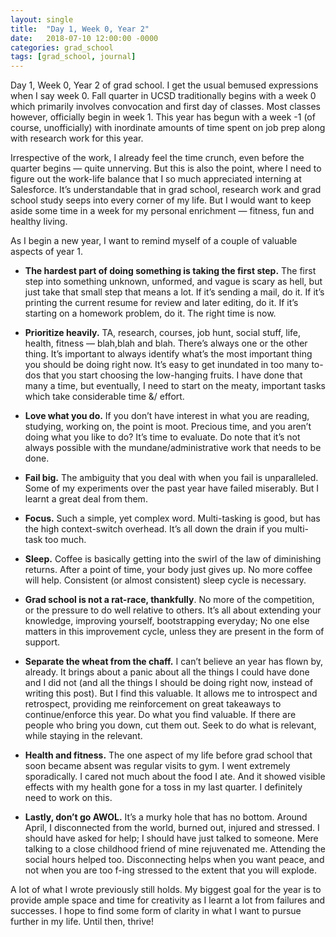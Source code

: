 ```yaml
---
layout: single
title:  "Day 1, Week 0, Year 2"
date:   2018-07-10 12:00:00 -0000
categories: grad_school
tags: [grad_school, journal]
---
```

Day 1, Week 0, Year 2 of grad school. I get the usual bemused expressions when I say week 0. Fall quarter in UCSD traditionally begins with a week 0 which primarily involves convocation and first day of classes. Most classes however, officially begin in week 1. This year has begun with a week -1 (of course, unofficially) with inordinate amounts of time spent on job prep along with research work for this year.

Irrespective of the work, I already feel the time crunch, even before the quarter begins — quite unnerving. But this is also the point, where I need to figure out the work-life balance that I so much appreciated interning at Salesforce. It’s understandable that in grad school, research work and grad school study seeps into every corner of my life. But I would want to keep aside some time in a week for my personal enrichment — fitness, fun and healthy living.

As I begin a new year, I want to remind myself of a couple of valuable aspects of year 1.

- <b>The hardest part of doing something is taking the first step.</b> The first step into something unknown, unformed, and vague is scary as hell, but just take that small step that means a lot. If it’s sending a mail, do it. If it’s printing the current resume for review and later editing, do it. If it’s starting on a homework problem, do it. The right time is now.

- <b>Prioritize heavily.</b> TA, research, courses, job hunt, social stuff, life, health, fitness — blah,blah and blah. There’s always one or the other thing. It’s important to always identify what’s the most important thing you should be doing right now. It’s easy to get inundated in too many to-dos that you start choosing the low-hanging fruits. I have done that many a time, but eventually, I need to start on the meaty, important tasks which take considerable time &/ effort.

- <b>Love what you do.</b> If you don’t have interest in what you are reading, studying, working on, the point is moot. Precious time, and you aren’t doing what you like to do? It’s time to evaluate. Do note that it’s not always possible with the mundane/administrative work that needs to be done.

- <b>Fail big.</b> The ambiguity that you deal with when you fail is unparalleled. Some of my experiments over the past year have failed miserably. But I learnt a great deal from them.

- <b>Focus.</b> Such a simple, yet complex word. Multi-tasking is good, but has the high context-switch overhead. It’s all down the drain if you multi-task too much.

- <b>Sleep.</b> Coffee is basically getting into the swirl of the law of diminishing returns. After a point of time, your body just gives up. No more coffee will help. Consistent (or almost consistent) sleep cycle is necessary.

- <b>Grad school is not a rat-race, thankfully</b>. No more of the competition, or the pressure to do well relative to others. It’s all about extending your knowledge, improving yourself, bootstrapping everyday; No one else matters in this improvement cycle, unless they are present in the form of support.

- <b>Separate the wheat from the chaff.</b> I can’t believe an year has flown by, already. It brings about a panic about all the things I could have done and I did not (and all the things I should be doing right now, instead of writing this post). But I find this valuable. It allows me to introspect and retrospect, providing me reinforcement on great takeaways to continue/enforce this year. Do what you find valuable. If there are people who bring you down, cut them out. Seek to do what is relevant, while staying in the relevant.

- <b>Health and fitness.</b> The one aspect of my life before grad school that soon became absent was regular visits to gym. I went extremely sporadically. I cared not much about the food I ate. And it showed visible effects with my health gone for a toss in my last quarter. I definitely need to work on this.

- <b>Lastly, don’t go AWOL.</b> It’s a murky hole that has no bottom. Around April, I disconnected from the world, burned out, injured and stressed. I should have asked for help; I should have just talked to someone. Mere talking to a close childhood friend of mine rejuvenated me. Attending the social hours helped too. Disconnecting helps when you want peace, and not when you are too f-ing stressed to the extent that you will explode.

A lot of what I wrote previously still holds. My biggest goal for the year is to provide ample space and time for creativity as I learnt a lot from failures and successes. I hope to find some form of clarity in what I want to pursue further in my life. Until then, thrive!